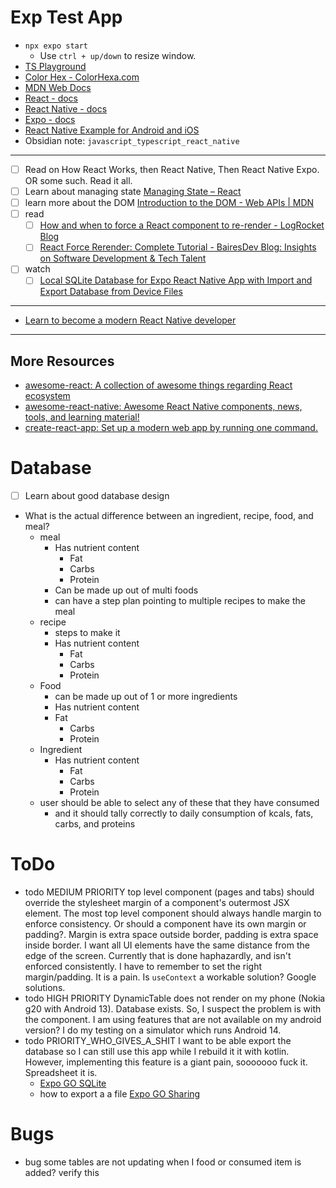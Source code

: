 # Exp Test App

- `npx expo start`
  - Use `ctrl + up/down` to resize window.
- [TS Playground](https://www.typescriptlang.org/play?#code/C4TwDgpgBAYg9nAJlAvFA3gKCjqYBOcwEAlgHYAKE+AEhAMbBwDm+AhgLYBcUZArhwBG1bLgBmbYFVoMmrTj35CRuKPTb5BAZ2l1GLdt14Dh)
- [Color Hex - ColorHexa.com](https://www.colorhexa.com/)
- [MDN Web Docs](https://developer.mozilla.org/en-US/)
- [React - docs](https://react.dev/)
- [React Native - docs](https://reactnative.dev/)
- [Expo - docs](https://docs.expo.dev/)
- [React Native Example for Android and iOS](https://reactnativeexample.com/)
- Obsidian note: `javascript_typescript_react_native`

---

- [ ] Read on How React Works, then React Native, Then React Native Expo. OR some such. Read it all.
- [ ] Learn about managing state [Managing State – React](https://react.dev/learn/managing-state)
- [ ] learn more about the DOM [Introduction to the DOM - Web APIs | MDN](https://developer.mozilla.org/en-US/docs/Web/API/Document_Object_Model/Introduction#fundamental_data_types)
- [ ] read
  - [ ] [How and when to force a React component to re-render - LogRocket Blog](https://blog.logrocket.com/how-when-to-force-react-component-re-render/)
  - [ ] [React Force Rerender: Complete Tutorial - BairesDev Blog: Insights on Software Development &amp; Tech Talent](https://www.bairesdev.com/blog/react-force-rerender/)
- [ ] watch
  - [ ] [Local SQLite Database for Expo React Native App with Import and Export Database from Device Files](https://www.youtube.com/watch?v=1kSLd9oQX7c)

---

- [Learn to become a modern React Native developer](https://roadmap.sh/react-native)

---

## More Resources

- [awesome-react: A collection of awesome things regarding React ecosystem](https://github.com/enaqx/awesome-react)
- [awesome-react-native: Awesome React Native components, news, tools, and learning material!](https://github.com/jondot/awesome-react-native)
- [create-react-app: Set up a modern web app by running one command.](https://github.com/facebook/create-react-app)

# Database

- [ ] Learn about good database design
- What is the actual difference between an ingredient, recipe, food, and meal?
  - meal
      - Has nutrient content
        - Fat
        - Carbs
        - Protein
      - Can be made up out of multi foods
      - can have a step plan pointing to multiple recipes to make the meal
  - recipe
    - steps to make it
    - Has nutrient content
      - Fat
      - Carbs
      - Protein
  - Food
    - can be made up out of 1 or more ingredients
    - Has nutrient content
    - Fat
      - Carbs
      - Protein
  - Ingredient
      - Has nutrient content
        - Fat
        - Carbs
        - Protein
  - user should be able to select any of these that they have consumed
      - and it should tally correctly to daily consumption of kcals, fats, carbs, and proteins

# ToDo

- todo MEDIUM PRIORITY top level component (pages and tabs) should override the stylesheet margin of a component's outermost JSX element. The most top level component should always handle margin to enforce consistency. Or should a component have its own margin or padding?. Margin is extra space outside border, padding is extra space inside border. I want all UI elements have the same distance from the edge of the screen. Currently that is done haphazardly, and isn't enforced consistently. I have to remember to set the right margin/padding. It is a pain. Is `useContext` a workable solution? Google solutions.
- todo HIGH PRIORITY DynamicTable does not render on my phone (Nokia g20 with Android 13). Database exists. So, I suspect the problem is with the component. I am using features that are not available on my android version? I do my testing on a simulator which runs Android 14.
- todo PRIORITY_WHO_GIVES_A_SHIT I want to be able export the database so I can still use this app while I rebuild it it with kotlin. However, implementing this feature is a giant pain, sooooooo fuck it. Spreadsheet it is.
  - [Expo GO SQLite](https://docs.expo.dev/versions/latest/sdk/sqlite/)
  - how to export a a file [Expo GO Sharing](https://docs.expo.dev/versions/latest/sdk/sharing/#sharingshareasyncurl-options)

# Bugs

- bug some tables are not updating when I food or consumed item is added? verify this
